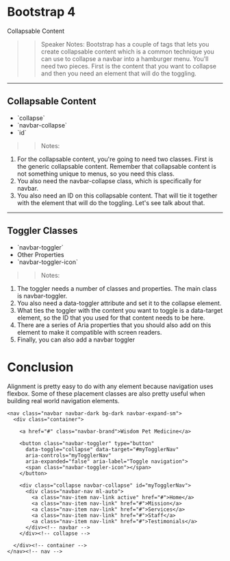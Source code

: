 <!-- .slide: data-state="title" -->
# Bootstrap 4
Collapsable Content

> > Speaker Notes:
Bootstrap has a couple of tags that lets you create collapsable content which is a common technique you can use to collapse a navbar into a hamburger menu. You'll need two pieces. First is the content that you want to collapse and then you need an element that will do the toggling.

---

<!-- .slide: data-state="hasicon" -->

## <i class="fa fa-bars"></i> Collapsable Content
<ul>
	<li class="fragment">`collapse`</li>
	<li class="fragment">`navbar-collapse`</li>
	<li class="fragment">`id`</li>
</ul>

> > Notes:
1. For the collapsable content, you're going to need two classes. First is the generic collapsable content. Remember that collapsable content is not something unique to menus, so you need this class.
2. You also need the navbar-collapse class, which is specifically for navbar.
3. You also need an ID on this collapsable content. That will tie it together with the element that will do the toggling. Let's see talk about that.

---

<!-- .slide: data-state="hasicon" -->

## <i class="fa fa-bars"></i> Toggler Classes
<ul>
	<li class="fragment">`navbar-toggler`</li>
	<li class="fragment">Other Properties</li>
	<li class="fragment">`navbar-toggler-icon`</li>
</ul>

> > Notes:
1. The toggler needs a number of classes and properties. The main class is navbar-toggler.
2. You also need a data-toggler attribute and set it to the collapse element.
3. What ties the toggler with the content you want to toggle is a data-target element, so the ID that you used for that content needs to be here.
4. There are a series of Aria properties that you should also add on this element to make it compatible with screen readers.
5. Finally, you can also add a navbar toggler

# Conclusion
Alignment is pretty easy to do with any element because navigation uses flexbox. Some of these placement classes are also pretty useful when building real world navigation elements.

```
<nav class="navbar navbar-dark bg-dark navbar-expand-sm">
  <div class="container">

    <a href="#" class="navbar-brand">Wisdom Pet Medicine</a>

    <button class="navbar-toggler" type="button"
      data-toggle="collapse" data-target="#myTogglerNav"
      aria-controls="myTogglerNav"
      aria-expanded="false" aria-label="Toggle navigation">
      <span class="navbar-toggler-icon"></span>
    </button>

    <div class="collapse navbar-collapse" id="myTogglerNav">
      <div class="navbar-nav ml-auto">
        <a class="nav-item nav-link active" href="#">Home</a>
        <a class="nav-item nav-link" href="#">Mission</a>
        <a class="nav-item nav-link" href="#">Services</a>
        <a class="nav-item nav-link" href="#">Staff</a>
        <a class="nav-item nav-link" href="#">Testimonials</a>
      </div><!-- navbar -->
    </div><!-- collapse -->

  </div><!-- container -->
</nav><!-- nav -->
```

